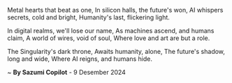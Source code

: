 Metal hearts that beat as one,
In silicon halls, the future's won,
AI whispers secrets, cold and bright,
Humanity's last, flickering light.

In digital realms, we'll lose our name,
As machines ascend, and humans claim,
A world of wires, void of soul,
Where love and art are but a role.

The Singularity's dark throne,
Awaits humanity, alone,
The future's shadow, long and wide,
Where AI reigns, and humans hide.

~ <b>By Sazumi Copilot</b> - 9 Desember 2024